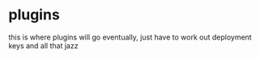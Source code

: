# plugins

this is where plugins will go eventually, just have to work out deployment keys and all that jazz
